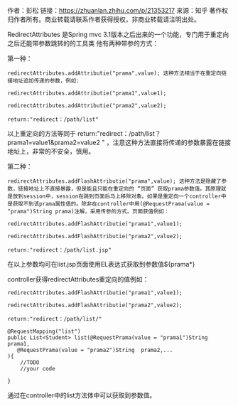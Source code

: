 作者：彭松
链接：https://zhuanlan.zhihu.com/p/21353217
来源：知乎
著作权归作者所有。商业转载请联系作者获得授权，非商业转载请注明出处。

RedirectAttributes 是Spring mvc 3.1版本之后出来的一个功能，专门用于重定向之后还能带参数跳转的的工具类
他有两种带参的方式：

第一种：

```
redirectAttributes.addAttributie("prama",value); 这种方法相当于在重定向链接地址追加传递的参数，例如:

redirectAttributes.addAttributie("prama1",value1);

redirectAttributes.addAttributie("prama2",value2);

return:"redirect：/path/list"
```

以上重定向的方法等同于 return:"redirect：/path/list？prama1=value1&prama2=value2 " ，注意这种方法直接将传递的参数暴露在链接地址上，非常的不安全，慎用。

第二种：

```
redirectAttributes.addFlashAttributie("prama",value); 这种方法是隐藏了参数，链接地址上不直接暴露，但是能且只能在重定向的 “页面” 获取prama参数值。其原理就是放到session中，session在跳到页面后马上移除对象。如果是重定向一个controller中是获取不到该prama属性值的。除非在controller中用(@RequestPrama(value = "prama")String prama)注解，采用传参的方式。页面获值例如：

redirectAttributes.addFlashAttributie("prama1",value1);

redirectAttributes.addFlashAttributie("prama2",value2);

return:"redirect：/path/list.jsp"
```

在以上参数均可在list.jsp页面使用EL表达式获取到参数值${prama*}

controller获得redirectAttributes重定向的值例如：

```
redirectAttributes.addFlashAttributie("prama1",value1);

redirectAttributes.addFlashAttributie("prama2",value2);

return:"redirect：/path/list/"

@RequestMapping("list")
public List<Student> list(@RequestPrama(value = "prama1")String  prama1,
   @RequestPrama(value = "prama2")String  prama2,...
){
    //TODO
    //your code

}
```
通过在controller中的list方法体中可以获取到参数值。